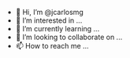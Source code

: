 - 👋 Hi, I’m @jcarlosmg
- 👀 I’m interested in ...
- 🌱 I’m currently learning ...
- 💞️ I’m looking to collaborate on ...
- 📫 How to reach me ...

<!---
jcarlosmg/jcarlosmg is a ✨ special ✨ repository because its `README.md` (this file) appears on your GitHub profile.
You can click the Preview link to take a look at your changes.
--->
